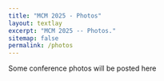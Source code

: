 ```yaml
---
title: "MCM 2025 - Photos"
layout: textlay
excerpt: "MCM 2025 -- Photos."
sitemap: false
permalink: /photos
---
```


<!-- To add photos,
* add a new directory
* create a short blurb
* create thumbnails using the Mac Automator: https://alvinalexander.com/mac-os-x/batch-thumbnails-images-photos-free-mac-osx/
!-->

<!-- include image-gallery.html folder="/images/photos/2022-10-Gibbs" !-->

Some conference photos will be posted here
